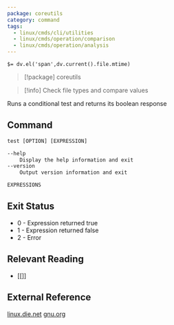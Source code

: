 ```yaml
---
package: coreutils
category: command
tags:
  - linux/cmds/cli/utilities
  - linux/cmds/operation/comparison
  - linux/cmds/operation/analysis
---
```


`$= dv.el('span',dv.current().file.mtime)`
> [!package] coreutils

> [!info] Check file types and compare values

Runs a conditional test and returns its boolean response

## Command
```txt
test [OPTION] [EXPRESSION]

--help
	Display the help information and exit 
--version
	Output version information and exit

EXPRESSIONS
```

## Exit Status
- 0 - Expression returned true
- 1 - Expression returned false
- 2 - Error

## Relevant Reading
- [[]]

## External Reference
[linux.die.net](https://linux.die.net/man/1/test)
[gnu.org](https://www.gnu.org/software/coreutils/manual/html_node/test-invocation.html#test-invocation)
